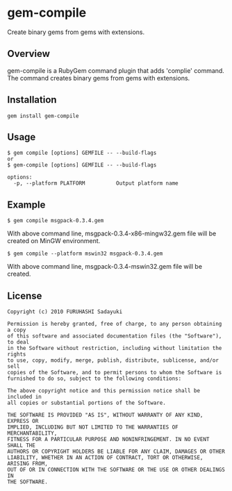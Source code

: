 gem-compile
===========
Create binary gems from gems with extensions.


## Overview

gem-compile is a RubyGem command plugin that adds 'complie' command.
The command creates binary gems from gems with extensions.


## Installation

    gem install gem-compile


## Usage

    $ gem compile [options] GEMFILE -- --build-flags
    or
    $ gem-compile [options] GEMFILE -- --build-flags
    
    options:
      -p, --platform PLATFORM          Output platform name


## Example

    $ gem compile msgpack-0.3.4.gem
With above command line, msgpack-0.3.4-x86-mingw32.gem file will be created on MinGW environment.

    $ gem compile --platform mswin32 msgpack-0.3.4.gem
With above command line, msgpack-0.3.4-mswin32.gem file will be created.


## License

    Copyright (c) 2010 FURUHASHI Sadayuki
    
    Permission is hereby granted, free of charge, to any person obtaining a copy
    of this software and associated documentation files (the "Software"), to deal
    in the Software without restriction, including without limitation the rights
    to use, copy, modify, merge, publish, distribute, sublicense, and/or sell
    copies of the Software, and to permit persons to whom the Software is
    furnished to do so, subject to the following conditions:
    
    The above copyright notice and this permission notice shall be included in
    all copies or substantial portions of the Software.
    
    THE SOFTWARE IS PROVIDED "AS IS", WITHOUT WARRANTY OF ANY KIND, EXPRESS OR
    IMPLIED, INCLUDING BUT NOT LIMITED TO THE WARRANTIES OF MERCHANTABILITY,
    FITNESS FOR A PARTICULAR PURPOSE AND NONINFRINGEMENT. IN NO EVENT SHALL THE
    AUTHORS OR COPYRIGHT HOLDERS BE LIABLE FOR ANY CLAIM, DAMAGES OR OTHER
    LIABILITY, WHETHER IN AN ACTION OF CONTRACT, TORT OR OTHERWISE, ARISING FROM,
    OUT OF OR IN CONNECTION WITH THE SOFTWARE OR THE USE OR OTHER DEALINGS IN
    THE SOFTWARE.

